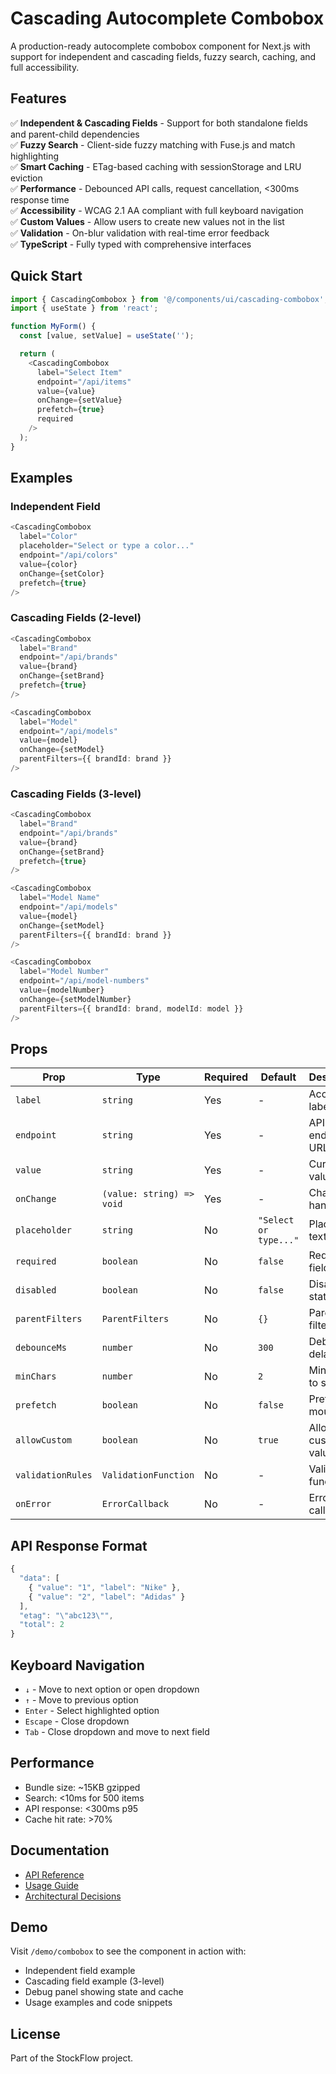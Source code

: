# Cascading Autocomplete Combobox

A production-ready autocomplete combobox component for Next.js with support for independent and cascading fields, fuzzy search, caching, and full accessibility.

## Features

✅ **Independent & Cascading Fields** - Support for both standalone fields and parent-child dependencies  
✅ **Fuzzy Search** - Client-side fuzzy matching with Fuse.js and match highlighting  
✅ **Smart Caching** - ETag-based caching with sessionStorage and LRU eviction  
✅ **Performance** - Debounced API calls, request cancellation, <300ms response time  
✅ **Accessibility** - WCAG 2.1 AA compliant with full keyboard navigation  
✅ **Custom Values** - Allow users to create new values not in the list  
✅ **Validation** - On-blur validation with real-time error feedback  
✅ **TypeScript** - Fully typed with comprehensive interfaces  

## Quick Start

```typescript
import { CascadingCombobox } from '@/components/ui/cascading-combobox';
import { useState } from 'react';

function MyForm() {
  const [value, setValue] = useState('');

  return (
    <CascadingCombobox
      label="Select Item"
      endpoint="/api/items"
      value={value}
      onChange={setValue}
      prefetch={true}
      required
    />
  );
}
```

## Examples

### Independent Field

```typescript
<CascadingCombobox
  label="Color"
  placeholder="Select or type a color..."
  endpoint="/api/colors"
  value={color}
  onChange={setColor}
  prefetch={true}
/>
```

### Cascading Fields (2-level)

```typescript
<CascadingCombobox
  label="Brand"
  endpoint="/api/brands"
  value={brand}
  onChange={setBrand}
  prefetch={true}
/>

<CascadingCombobox
  label="Model"
  endpoint="/api/models"
  value={model}
  onChange={setModel}
  parentFilters={{ brandId: brand }}
/>
```

### Cascading Fields (3-level)

```typescript
<CascadingCombobox
  label="Brand"
  endpoint="/api/brands"
  value={brand}
  onChange={setBrand}
  prefetch={true}
/>

<CascadingCombobox
  label="Model Name"
  endpoint="/api/models"
  value={model}
  onChange={setModel}
  parentFilters={{ brandId: brand }}
/>

<CascadingCombobox
  label="Model Number"
  endpoint="/api/model-numbers"
  value={modelNumber}
  onChange={setModelNumber}
  parentFilters={{ brandId: brand, modelId: model }}
/>
```

## Props

| Prop | Type | Required | Default | Description |
|------|------|----------|---------|-------------|
| `label` | `string` | Yes | - | Accessible label |
| `endpoint` | `string` | Yes | - | API endpoint URL |
| `value` | `string` | Yes | - | Current value |
| `onChange` | `(value: string) => void` | Yes | - | Change handler |
| `placeholder` | `string` | No | `"Select or type..."` | Placeholder text |
| `required` | `boolean` | No | `false` | Required field |
| `disabled` | `boolean` | No | `false` | Disabled state |
| `parentFilters` | `ParentFilters` | No | `{}` | Parent filters |
| `debounceMs` | `number` | No | `300` | Debounce delay |
| `minChars` | `number` | No | `2` | Min chars to search |
| `prefetch` | `boolean` | No | `false` | Prefetch on mount |
| `allowCustom` | `boolean` | No | `true` | Allow custom values |
| `validationRules` | `ValidationFunction` | No | - | Validation function |
| `onError` | `ErrorCallback` | No | - | Error callback |

## API Response Format

```typescript
{
  "data": [
    { "value": "1", "label": "Nike" },
    { "value": "2", "label": "Adidas" }
  ],
  "etag": "\"abc123\"",
  "total": 2
}
```

## Keyboard Navigation

- `↓` - Move to next option or open dropdown
- `↑` - Move to previous option
- `Enter` - Select highlighted option
- `Escape` - Close dropdown
- `Tab` - Close dropdown and move to next field

## Performance

- Bundle size: ~15KB gzipped
- Search: <10ms for 500 items
- API response: <300ms p95
- Cache hit rate: >70%

## Documentation

- [API Reference](../../docs/COMBOBOX_API.md)
- [Usage Guide](../../docs/COMBOBOX_USAGE.md)
- [Architectural Decisions](../../docs/COMBOBOX_DECISIONS.md)

## Demo

Visit `/demo/combobox` to see the component in action with:
- Independent field example
- Cascading field example (3-level)
- Debug panel showing state and cache
- Usage examples and code snippets

## License

Part of the StockFlow project.


